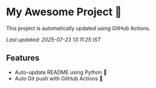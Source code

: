 # My Awesome Project 🚀

This project is automatically updated using GitHub Actions.

_Last updated: 2025-07-23 13:11:25 IST_

## Features
- Auto-update README using Python 🐍
- Auto Git push with GitHub Actions 🤖
